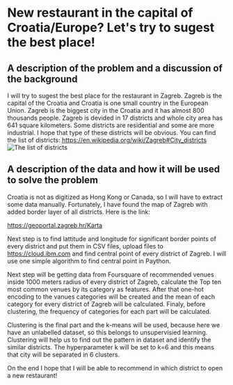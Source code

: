 # New restaurant in the capital of Croatia/Europe? Let's try to sugest the best place!

## A description of the problem and a discussion of the background

I will try to sugest the best place for the restaurant in Zagreb. Zagreb is the capital of the Croatia and Croatia is one small country in the European Union. Zagreb is the biggest city in the Croatia and it has almost 800 thousands people. Zagreb is devided in 17 districts and whole city area has 641 square kilometers. Some districts are residential and some are more industrial. I hope that type of these districts will be obvious. You can find the list of districts: https://en.wikipedia.org/wiki/Zagreb#City_districts
![The list of districts](https://raw.githubusercontent.com/kristian1971/kristian1971.github.io/tree/master/pictures/1.png)

## A description of the data and how it will be used to solve the problem

Croatia is not as digitized as Hong Kong or Canada, so I will have to extract some data manually. Fortunately, I have found the map of Zagreb with added border layer of all districts. Here is the link:

https://geoportal.zagreb.hr/Karta

Next step is to find lattitude and longitude for significant border points of every district and put them in CSV files, upload files to https://cloud.ibm.com and find central point of every district of Zagreb. I will use one simple algorithm to find central point in Paython.

Next step will be getting data from Foursquare of recommended venues inside 1000 meters radius of every district of Zagreb, calculate the Top ten most common venues by its category as features. After that one-hot encoding to the vanues categories will be created and the mean of each category for every district of Zagreb will be calculated. Finaly, before clustering, the frequency of categories for each part will be calculated.

Clustering is the final part and the k-means will be used, because here we have an unlabelled dataset, so this belongs to unsupervisied learning. Clustering will help us to find out the pattern in dataset and identify the similar districts. The hyperparameter k will be set to k=6 and this means that city will be separated in 6 clusters. 

On the end I hope that I will be able to recommend in which district to open a new restaurant!

